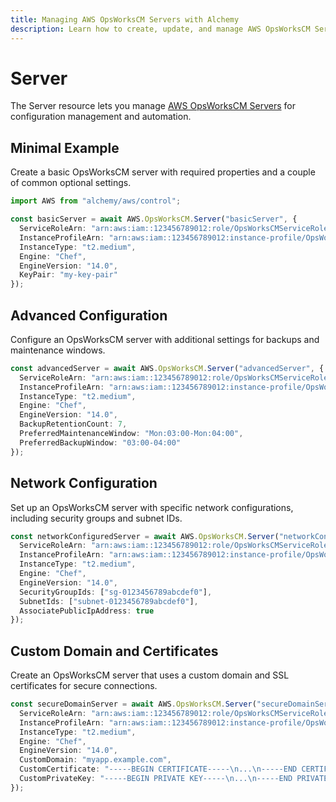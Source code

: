 ```yaml
---
title: Managing AWS OpsWorksCM Servers with Alchemy
description: Learn how to create, update, and manage AWS OpsWorksCM Servers using Alchemy Cloud Control.
---
```


# Server

The Server resource lets you manage [AWS OpsWorksCM Servers](https://docs.aws.amazon.com/opsworkscm/latest/userguide/) for configuration management and automation.

## Minimal Example

Create a basic OpsWorksCM server with required properties and a couple of common optional settings.

```ts
import AWS from "alchemy/aws/control";

const basicServer = await AWS.OpsWorksCM.Server("basicServer", {
  ServiceRoleArn: "arn:aws:iam::123456789012:role/OpsWorksCMServiceRole",
  InstanceProfileArn: "arn:aws:iam::123456789012:instance-profile/OpsWorksCMInstanceProfile",
  InstanceType: "t2.medium",
  Engine: "Chef",
  EngineVersion: "14.0",
  KeyPair: "my-key-pair"
});
```

## Advanced Configuration

Configure an OpsWorksCM server with additional settings for backups and maintenance windows.

```ts
const advancedServer = await AWS.OpsWorksCM.Server("advancedServer", {
  ServiceRoleArn: "arn:aws:iam::123456789012:role/OpsWorksCMServiceRole",
  InstanceProfileArn: "arn:aws:iam::123456789012:instance-profile/OpsWorksCMInstanceProfile",
  InstanceType: "t2.medium",
  Engine: "Chef",
  EngineVersion: "14.0",
  BackupRetentionCount: 7,
  PreferredMaintenanceWindow: "Mon:03:00-Mon:04:00",
  PreferredBackupWindow: "03:00-04:00"
});
```

## Network Configuration

Set up an OpsWorksCM server with specific network configurations, including security groups and subnet IDs.

```ts
const networkConfiguredServer = await AWS.OpsWorksCM.Server("networkConfiguredServer", {
  ServiceRoleArn: "arn:aws:iam::123456789012:role/OpsWorksCMServiceRole",
  InstanceProfileArn: "arn:aws:iam::123456789012:instance-profile/OpsWorksCMInstanceProfile",
  InstanceType: "t2.medium",
  Engine: "Chef",
  EngineVersion: "14.0",
  SecurityGroupIds: ["sg-0123456789abcdef0"],
  SubnetIds: ["subnet-0123456789abcdef0"],
  AssociatePublicIpAddress: true
});
```

## Custom Domain and Certificates

Create an OpsWorksCM server that uses a custom domain and SSL certificates for secure connections.

```ts
const secureDomainServer = await AWS.OpsWorksCM.Server("secureDomainServer", {
  ServiceRoleArn: "arn:aws:iam::123456789012:role/OpsWorksCMServiceRole",
  InstanceProfileArn: "arn:aws:iam::123456789012:instance-profile/OpsWorksCMInstanceProfile",
  InstanceType: "t2.medium",
  Engine: "Chef",
  EngineVersion: "14.0",
  CustomDomain: "myapp.example.com",
  CustomCertificate: "-----BEGIN CERTIFICATE-----\n...\n-----END CERTIFICATE-----",
  CustomPrivateKey: "-----BEGIN PRIVATE KEY-----\n...\n-----END PRIVATE KEY-----"
});
```